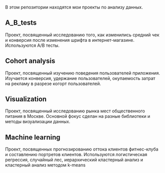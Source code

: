 В этом репозитории находятся мои проекты по анализу данных.

## A_B_tests
Проект, посвященный исследованию того, как изменились средний чек и конверсия после изменения шрифта в интернет-магазине. Используются A/B тесты.

## Cohort analysis
Проект, посвященный изучению поведения пользователей приложения. Изучается конверсия, удержание пользователей, окупаемость затрат на рекламу в разрезе когорт пользователей.

## Visualization
Проект, посвященный исследованию рынка мест общественного питания в Москве. Основной фокус сделан на разные библиотеки и методы визуализации данных.

## Machine learning
Проект, посвященных прогнозированию оттока клиентов фитнес-клуба и составлению портретов клиентов. Используются логистическая регрессия, случайный лес, иерархический кластерный анализ и кластерный анализ методом k-means
